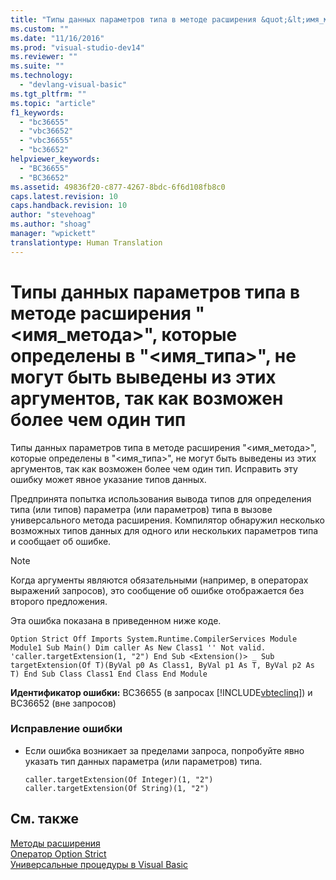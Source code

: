 ```yaml
---
title: "Типы данных параметров типа в методе расширения &quot;&lt;имя_метода&gt;&quot;, которые определены в &quot;&lt;имя_типа&gt;&quot;, не могут быть выведены из этих аргументов, так как возможен более чем один тип | Microsoft Docs"
ms.custom: ""
ms.date: "11/16/2016"
ms.prod: "visual-studio-dev14"
ms.reviewer: ""
ms.suite: ""
ms.technology: 
  - "devlang-visual-basic"
ms.tgt_pltfrm: ""
ms.topic: "article"
f1_keywords: 
  - "bc36655"
  - "vbc36652"
  - "vbc36655"
  - "bc36652"
helpviewer_keywords: 
  - "BC36655"
  - "BC36652"
ms.assetid: 49836f20-c877-4267-8bdc-6f6d108fb8c0
caps.latest.revision: 10
caps.handback.revision: 10
author: "stevehoag"
ms.author: "shoag"
manager: "wpickett"
translationtype: Human Translation
---
```

# Типы данных параметров типа в методе расширения &quot;&lt;имя_метода&gt;&quot;, которые определены в &quot;&lt;имя_типа&gt;&quot;, не могут быть выведены из этих аргументов, так как возможен более чем один тип
Типы данных параметров типа в методе расширения "\<имя\_метода\>", которые определены в "\<имя\_типа\>", не могут быть выведены из этих аргументов, так как возможен более чем один тип. Исправить эту ошибку может явное указание типов данных.  
  
 Предпринята попытка использования вывода типов для определения типа \(или типов\) параметра \(или параметров\) типа в вызове универсального метода расширения. Компилятор обнаружил несколько возможных типов данных для одного или нескольких параметров типа и сообщает об ошибке.  
  
> [!NOTE]
>  Когда аргументы являются обязательными \(например, в операторах выражений запросов\), это сообщение об ошибке отображается без второго предложения.  
  
 Эта ошибка показана в приведенном ниже коде.  
  
```vb#  
Option Strict Off Imports System.Runtime.CompilerServices Module Module1 Sub Main() Dim caller As New Class1 '' Not valid. 'caller.targetExtension(1, "2") End Sub <Extension()> _ Sub targetExtension(Of T)(ByVal p0 As Class1, ByVal p1 As T, ByVal p2 As T) End Sub Class Class1 End Class End Module  
```  
  
 **Идентификатор ошибки:** BC36655 \(в запросах [!INCLUDE[vbteclinq](../../csharp/includes/vbteclinq_md.md)]\) и BC36652 \(вне запросов\)  
  
### Исправление ошибки  
  
-   Если ошибка возникает за пределами запроса, попробуйте явно указать тип данных параметра \(или параметров\) типа.  
  
    ```  
    caller.targetExtension(Of Integer)(1, "2") caller.targetExtension(Of String)(1, "2")  
    ```  
  
## См. также  
 [Методы расширения](../../visual-basic/programming-guide/language-features/procedures/extension-methods.md)   
 [Оператор Option Strict](../../visual-basic/language-reference/statements/option-strict-statement.md)   
 [Универсальные процедуры в Visual Basic](../../visual-basic/programming-guide/language-features/data-types/generic-procedures.md)